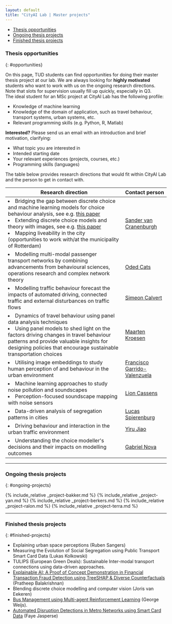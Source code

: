```yaml
---
layout: default
title: "CityAI Lab | Master projects"
---
```


<ul class="nav project-nav col-12 col-lg-auto me-lg-auto mb-2">
  <li><a href="#opportunities" class="nav-link px-2">Thesis opportunities</a></li>
  <li><a href="#ongoing-projects" class="nav-link px-2">Ongoing thesis projects</a></li>
  <li><a href="#finished-projects" class="nav-link px-2">Finished thesis projects</a></li>
</ul>

### Thesis opportunities
{: #opportunities}

On this page, TUD students can find opportunities for doing their master thesis project at our lab. We are always looking for **highly motivated** students who want to work with us on the ongoing research directions. Note that slots for supervision usually fill up quickly, especially in Q3.
<br>
The ideal student for an MSc project at CityAI Lab has the following profile:
- Knowledge of machine learning
- Knowledge of the domain of application, such as travel behaviour, transport systems, urban systems, etc.
- Relevant programming skills (e.g. Python, R, Matlab)

**Interested?** Please send us an email with an introduction and brief motivation, clarifying:
- What topic you are interested in
- Intended starting date
- Your relevant experiences (projects, courses, etc.)
- Programming skills (languages)

The table below provides research directions that would fit within CityAI Lab and the person to get in contact with. 

<table class="table table-striped">
  <thead>
    <tr>
      <th>Research direction</th>
      <th>Contact person</th>
    </tr>
  </thead>
  <tbody>
    <tr>
      <td>
      <li>Bridging the gap between discrete choice and machine learning models for choice behaviour analysis, see e.g. <a href="https://www.sciencedirect.com/science/article/pii/S1755534521000725">this paper</a> </li>
      <li>Extending discrete choice models and theory with images, see e.g. <a href="https://arxiv.org/abs/2308.08276">this paper</a></li>
      <li>Mapping liveability in the city (opportunities to work with/at the municipality of Rotterdam)</li>
      </td>
      <td><a href="mailto:s.vancranenburgh@tudelft.nl">Sander van Cranenburgh</a></td>
    </tr>
    <tr>
      <td><li>Modelling multi-modal passenger transport networks by combining advancements from behavioural sciences, operations research and complex network theory</li></td>
      <td><a href="mailto:o.cats@tudelft.nl">Oded Cats</a></td>
    </tr>
    <tr>
      <td><li>Modelling traffic behaviour forecast the impacts of automated driving, connected traffic and external disturbances on traffic flows</li></td>
      <td><a href="mailto:s.c.calvert@tudelft.nl">Simeon Calvert</a></td>
    </tr>
    <tr>
      <td>
      <li>Dynamics of travel behaviour using panel data analysis techniques</li>
      <li>Using panel models to shed light on the factors driving changes in travel behaviour patterns and provide valuable insights for designing policies that encourage sustainable transportation choices </li>
      </td>
      <td><a href="mailto:m.kroesen@tudelft.nl">Maarten Kroesen</a></td>
    </tr>
    <tr>
      <td><li>Utilising image embeddings to study human perception of and behaviour in the urban environment</li></td>
      <td><a href="mailto:F.GarridoV@tudelft.nl">Francisco Garrido-Valenzuela</a></td>
    </tr>
    <tr>
      <td>
        <li>Machine learning approaches to study noise pollution and soundscapes</li>
        <li>Perception-focused soundscape mapping with noise sensors</li>
      </td>
      <td><a href="mailto:l.cassens@tudelft.nl">Lion Cassens</a></td>
    </tr>
    <tr>
      <td><li>Data-driven analysis of segregation patterns in cities</li></td>
      <td><a href="mailto:l.j.spierenburg@tudelft.nl">Lucas Spierenburg</a></td>
    </tr>
    <tr>
      <td><li>Driving behaviour and interaction in the urban traffic environment</li></td>
      <td><a href="mailto:Y.jiao-1@tudelft.nl">Yiru Jiao</a></td>
    </tr>
    <tr>
      <td><li>Understanding the choice modeller's decisions and their impacts on modelling outcomes</li></td>
      <td><a href="mailto:G.N.Nova@tudelft.nl">Gabriel Nova</a></td>
    </tr>
  </tbody>
</table>

<hr>

### Ongoing thesis projects
{: #ongoing-projects}

{% include_relative _project-bakker.md %}
{% include_relative _project-yan.md %}
{% include_relative _project-berkers.md %}
{% include_relative _project-ralon.md %}
{% include_relative _project-terra.md %}

<hr>

### Finished thesis projects
{: #finished-projects}

 - Explaining urban space perceptions (Ruben Sangers)
 - Measuring the Evolution of Social Segregation using Public Transport Smart Card Data (Lukas Kolkowski)
 - TULIPS (European Green Deals): Sustainable Inter-modal transport connections using data-driven approaches.
 - [Explainable AI: A Proof of Concept Demonstration in Financial Transaction Fraud Detection using TreeSHAP & Diverse Counterfactuals](http://resolver.tudelft.nl/uuid:cebcca1b-e6e4-47ae-8f28-063d88227c64) (Pratheep Balakrishnan)
 - Blending discrete choice modelling and computer vision (Joris van Eekeren)
 - [Bus Management using Multi-agent Reinforcement Learning](http://resolver.tudelft.nl/uuid:6e6b280e-86a1-42c0-b0cf-fc38c12aec76) (George Weijs).
 - [Automated Disruption Detections in Metro Networks using Smart Card Data](http://resolver.tudelft.nl/uuid:251de9e9-5f83-45c8-a5b7-dc682c2102d7) (Faye Jasperse)
